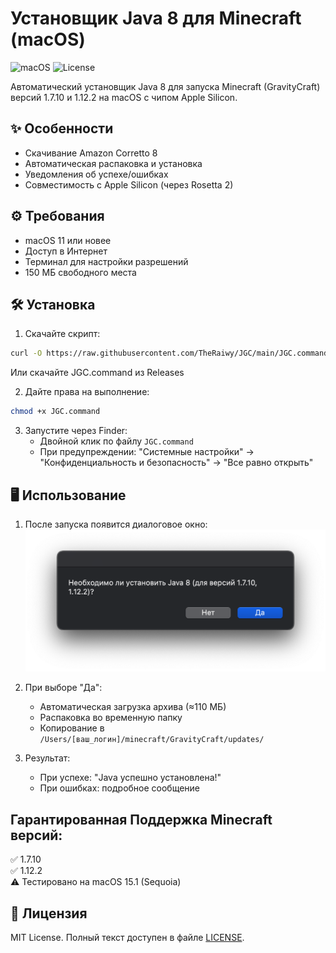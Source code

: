 # Установщик Java 8 для Minecraft (macOS)

![macOS](https://img.shields.io/badge/macOS-11+-blue)
![License](https://img.shields.io/badge/License-MIT-green)

Автоматический установщик Java 8 для запуска Minecraft (GravityCraft) версий 1.7.10 и 1.12.2 на macOS с чипом Apple Silicon.

## ✨ Особенности
- Скачивание Amazon Corretto 8
- Автоматическая распаковка и установка
- Уведомления об успехе/ошибках
- Совместимость с Apple Silicon (через Rosetta 2)

## ⚙️ Требования
- macOS 11 или новее
- Доступ в Интернет
- Терминал для настройки разрешений
- 150 МБ свободного места

## 🛠️ Установка
1. Скачайте скрипт:
```bash
curl -O https://raw.githubusercontent.com/TheRaiwy/JGC/main/JGC.command
```
Или скачайте JGC.command из Releases

2. Дайте права на выполнение:
```bash
chmod +x JGC.command
```

3. Запустите через Finder:
   - Двойной клик по файлу `JGC.command`
   - При предупреждении: "Системные настройки" → "Конфиденциальность и безопасность" → "Все равно открыть"

## 🖥️ Использование
1. После запуска появится диалоговое окно:
   ![Диалог установки](screenshots/dialog.png)

2. При выборе "Да":
   - Автоматическая загрузка архива (≈110 МБ)
   - Распаковка во временную папку
   - Копирование в `/Users/[ваш_логин]/minecraft/GravityCraft/updates/`

3. Результат:
   - При успехе: "Java успешно установлена!"
   - При ошибках: подробное сообщение

## Гарантированная Поддержка Minecraft версий:  
✅ 1.7.10  
✅ 1.12.2  
⚠️ Тестировано на macOS 15.1 (Sequoia)

## 📜 Лицензия
MIT License. Полный текст доступен в файле [LICENSE](LICENSE).
